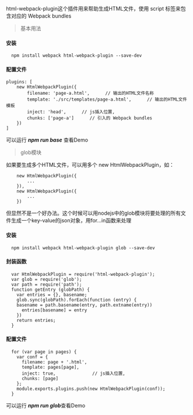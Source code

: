 html-webpack-plugin这个插件用来帮助生成HTML文件，使用 script 标签来包含对应的 Webpack bundles

> 基本用法

#### 安装
```
  npm install webpack html-webpack-plugin --save-dev
```
#### 配置文件
```
plugins: [
    new HtmlWebpackPlugin({
        filename: 'page-a.html',      // 输出的HTML文件名称
        template: './src/templates/page-a.html',      // 输出的HTML文件模板
        inject: 'head',      // js插入位置,
        chunks: ['page-a']      // 引入的 Webpack bundles
    })
]
```
可以运行 ***npm run base*** 查看Demo

> glob模块

如果要生成多个HTML文件，可以用多个 new HtmlWebpackPlugin，如：
```
    new HtmlWebpackPlugin({
        ...
    }),
    new HtmlWebpackPlugin({
        ...    
    })
```
但显然不是一个好办法。这个时候可以用nodejs中的glob模块将要处理的所有文件生成一个key-value的json对象，用for...in函数来处理
#### 安装
``` 
  npm install webpack html-webpack-plugin glob --save-dev
```
#### 封装函数
```
  var HtmlWebpackPlugin = require('html-webpack-plugin'); 
  var glob = require('glob');
  var path = require('path');
  function getEntry (globPath) {
    var entries = {}, basename;
    glob.sync(globPath).forEach(function (entry) {
    basename = path.basename(entry, path.extname(entry))
      entries[basename] = entry
    })
    return entries;
  }
```
#### 配置文件
```
  for (var page in pages) {
    var conf = {
      filename: page + '.html',
      template: pages[page],
      inject: true,              // js插入位置,
      chunks: [page]
    };
    module.exports.plugins.push(new HtmlWebpackPlugin(conf));
  }
```
可以运行 ***npm run glob***查看Demo
